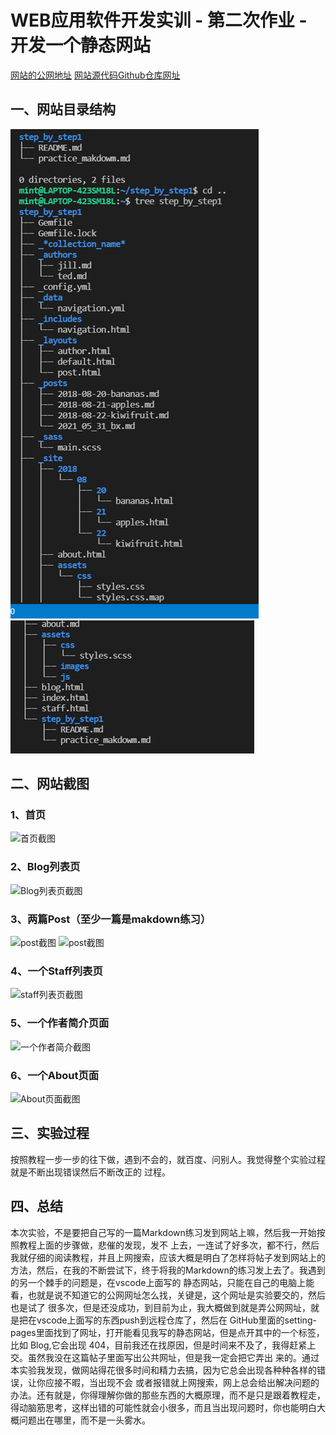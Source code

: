 # WEB应用软件开发实训 - 第二次作业 - 开发一个静态网站

[网站的公网地址](https://mint123673.github.io/step_by_step/)
[网站源代码Github仓库网址](https://github.com/Mint123673/step_by_step)

## 一、网站目录结构
![网站目录截图](https://github.com/Mint123673/step_by_step1/blob/main/%E7%BD%91%E7%AB%99%E7%9B%AE%E5%BD%951.png)
![网站目录截图](https://github.com/Mint123673/step_by_step1/blob/main/%E7%BD%91%E7%AB%99%E7%9B%AE%E5%BD%952.png)
## 二、网站截图
### 1、首页
![首页截图](https://img.vim-cn.com/a9/16914333d9351a01259b9bea634ec2e4847136.png)
### 2、Blog列表页
![Blog列表页截图](https://img.vim-cn.com/60/5d26d9efa3ddcbad57a64cae472e1acbbefaee.png)
### 3、两篇Post（至少一篇是makdown练习）
![post截图](https://img.vim-cn.com/2e/060cfd9764b90b1c7bcfa1c476add615719b8f.png)
![post截图](https://img.vim-cn.com/9d/42c8c58e6c57af331c565a1b4f2ef81be7850a.png)
### 4、一个Staff列表页
![staff列表页截图](https://img.vim-cn.com/56/ec7e99ba0073895d819d93bcc8929475b96691.png)
### 5、一个作者简介页面
![一个作者简介截图](https://img.vim-cn.com/cb/525f28395d836d7180b2a19560fdc202880556.png)
### 6、一个About页面
![About页面截图](https://img.vim-cn.com/91/3d7fdd03250abc847ef2b90c713d3cf06a2d99.png)
## 三、实验过程
按照教程一步一步的往下做，遇到不会的，就百度、问别人。我觉得整个实验过程就是不断出现错误然后不断改正的
过程。
## 四、总结
本次实验，不是要把自己写的一篇Markdown练习发到网站上嘛，然后我一开始按照教程上面的步骤做，悲催的发现，发不
上去，一连试了好多次，都不行，然后我就仔细的阅读教程，并且上网搜索，应该大概是明白了怎样将帖子发到网站上的
方法，然后，在我的不断尝试下，终于将我的Markdown的练习发上去了。我遇到的另一个棘手的问题是，在vscode上面写的
静态网站，只能在自己的电脑上能看，也就是说不知道它的公网网址怎么找，关键是，这个网址是实验要交的，然后也是试了
很多次，但是还没成功，到目前为止，我大概做到就是弄公网网址，就是把在vscode上面写的东西push到远程仓库了，然后在
GitHub里面的setting-pages里面找到了网址，打开能看见我写的静态网站，但是点开其中的一个标签，比如 Blog,它会出现
404，目前我还在找原因，但是时间来不及了，我得赶紧上交。虽然我没在这篇帖子里面写出公共网址，但是我一定会把它弄出
来的。通过本实验我发现，做网站得花很多时间和精力去搞，因为它总会出现各种种各样的错误，让你应接不暇，当出现不会
或者报错就上网搜索，网上总会给出解决问题的办法。还有就是，你得理解你做的那些东西的大概原理，而不是只是跟着教程走，
得动脑筋思考，这样出错的可能性就会小很多，而且当出现问题时，你也能明白大概问题出在哪里，而不是一头雾水。
